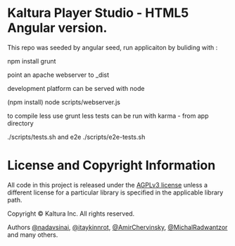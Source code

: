 # Kaltura Player Studio - HTML5 Angular version.

This repo was seeded by angular seed, run applicaiton by buliding with :

npm install
grunt

point an apache webserver to _dist

development platform can be served with node

(npm install)
node scripts/webserver.js


to compile less use grunt less
tests can be run with karma - from app directory

./scripts/tests.sh
and e2e
./scripts/e2e-tests.sh

# License and Copyright Information
All code in this project is released under the [AGPLv3 license](http://www.gnu.org/licenses/agpl-3.0.html) unless a different license for a particular library is specified in the applicable library path. 

Copyright © Kaltura Inc. All rights reserved.

Authors [@nadavsinai](https://github.com/nadavsinai), [@itaykinnrot](https://github.com/itaykinnrot), [@AmirChervinsky](https://github.com/@amirch1), [@MichalRadwantzor](https://github.com/MichalRadwantzor) and many others.


